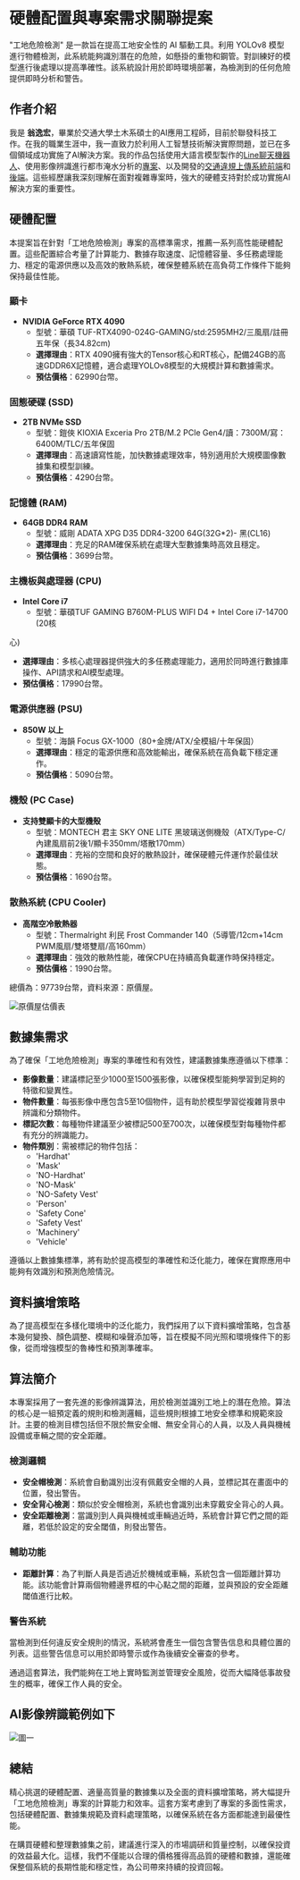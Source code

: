 # 硬體配置與專案需求關聯提案
"工地危險檢測" 是一款旨在提高工地安全性的 AI 驅動工具。利用 YOLOv8 模型進行物體檢測，此系統能夠識別潛在的危險，如懸掛的重物和鋼管。對訓練好的模型進行後處理以提高準確性。該系統設計用於即時環境部署，為檢測到的任何危險提供即時分析和警告。

## 作者介紹
我是 __翁逸宏__，畢業於交通大學土木系碩士的AI應用工程師，目前於聯發科技工作。在我的職業生涯中，我一直致力於利用人工智慧技術解決實際問題，並已在多個領域成功實施了AI解決方案。我的作品包括使用大語言模型製作的[Line聊天機器人](https://github.com/yihong1120/Azure-Line-Chatbot)、使用影像辨識進行都市淹水分析的[專案](https://github.com/yihong1120/CCTV-Inundation-Detection)、以及開發的[交通違規上傳系統前端](https://github.com/yihong1120/traffic_report_front_flutter)和[後端](https://github.com/yihong1120/Traffic-Violation-Report-System)。這些經歷讓我深刻理解在面對複雜專案時，強大的硬體支持對於成功實施AI解決方案的重要性。

## 硬體配置

本提案旨在針對「工地危險檢測」專案的高標準需求，推薦一系列高性能硬體配置。這些配置綜合考量了計算能力、數據存取速度、記憶體容量、多任務處理能力、穩定的電源供應以及高效的散熱系統，確保整體系統在高負荷工作條件下能夠保持最佳性能。

### 顯卡
- **NVIDIA GeForce RTX 4090**
  - 型號：華碩 TUF-RTX4090-024G-GAMING/std:2595MH2/三風扇/註冊五年保（長34.82cm)
  - **選擇理由**：RTX 4090擁有強大的Tensor核心和RT核心，配備24GB的高速GDDR6X記憶體，適合處理YOLOv8模型的大規模計算和數據需求。
  - **預估價格**：62990台幣。

### 固態硬碟 (SSD)
- **2TB NVMe SSD**
  - 型號：鎧俠 KIOXIA Exceria Pro 2TB/M.2 PCle Gen4/讀：7300M/寫：6400M/TLC/五年保固
  - **選擇理由**：高速讀寫性能，加快數據處理效率，特別適用於大規模圖像數據集和模型訓練。
  - **預估價格**：4290台幣。

### 記憶體 (RAM)
- **64GB DDR4 RAM**
  - 型號：威剛 ADATA XPG D35 DDR4-3200 64G(32G*2)- 黑(CL16)
  - **選擇理由**：充足的RAM確保系統在處理大型數據集時高效且穩定。
  - **預估價格**：3699台幣。

### 主機板與處理器 (CPU)
- **Intel Core i7**
  - 型號：華碩TUF GAMING B760M-PLUS WIFI D4 + Intel Core i7-14700 (20核

心)
  - **選擇理由**：多核心處理器提供強大的多任務處理能力，適用於同時進行數據庫操作、API請求和AI模型處理。
  - **預估價格**：17990台幣。

### 電源供應器 (PSU)
- **850W 以上**
  - 型號：海韻 Focus GX-1000（80+金牌/ATX/全模組/十年保固）
  - **選擇理由**：穩定的電源供應和高效能輸出，確保系統在高負載下穩定運作。
  - **預估價格**：5090台幣。

### 機殼 (PC Case)
- **支持雙顯卡的大型機殼**
  - 型號：MONTECH 君主 SKY ONE LITE 黑玻璃送側機殼（ATX/Type-C/內建風扇前2後1/顯卡350mm/塔散170mm）
  - **選擇理由**：充裕的空間和良好的散熱設計，確保硬體元件運作於最佳狀態。
  - **預估價格**：1690台幣。

### 散熱系統 (CPU Cooler)
- **高階空冷散熱器**
  - 型號：Thermalright 利民 Frost Commander 140（5導管/12cm+14cm PWM風扇/雙塔雙扇/高160mm）
  - **選擇理由**：強效的散熱性能，確保CPU在持續高負載運作時保持穩定。
  - **預估價格**：1990台幣。

總價為：97739台幣，資料來源：原價屋。

![原價屋估價表](../assets/images/sinya-1706871806.png)

## 數據集需求
為了確保「工地危險檢測」專案的準確性和有效性，建議數據集應遵循以下標準：

- **影像數量**：建議標記至少1000至1500張影像，以確保模型能夠學習到足夠的特徵和變異性。
- **物件數量**：每張影像中應包含5至10個物件，這有助於模型學習從複雜背景中辨識和分類物件。
- **標記次數**：每種物件建議至少被標記500至700次，以確保模型對每種物件都有充分的辨識能力。
- **物件類別**：需被標記的物件包括：
  - 'Hardhat'
  - 'Mask'
  - 'NO-Hardhat'
  - 'NO-Mask'
  - 'NO-Safety Vest'
  - 'Person'
  - 'Safety Cone'
  - 'Safety Vest'
  - 'Machinery'
  - 'Vehicle'

遵循以上數據集標準，將有助於提高模型的準確性和泛化能力，確保在實際應用中能夠有效識別和預測危險情況。

## 資料擴增策略
為了提高模型在多樣化環境中的泛化能力，我們採用了以下資料擴增策略，包含基本幾何變換、顏色調整、模糊和噪聲添加等，旨在模擬不同光照和環境條件下的影像，從而增強模型的魯棒性和預測準確率。

## 算法簡介

本專案採用了一套先進的影像辨識算法，用於檢測並識別工地上的潛在危險。算法的核心是一組預定義的規則和檢測邏輯，這些規則根據工地安全標準和規範來設計。主要的檢測目標包括但不限於無安全帽、無安全背心的人員，以及人員與機械設備或車輛之間的安全距離。

### 檢測邏輯

- **安全帽檢測**：系統會自動識別出沒有佩戴安全帽的人員，並標記其在畫面中的位置，發出警告。
- **安全背心檢測**：類似於安全帽檢測，系統也會識別出未穿戴安全背心的人員。
- **安全距離檢測**：當識別到人員與機械或車輛過近時，系統會計算它們之間的距離，若低於設定的安全閾值，則發出警告。

### 輔助功能

- **距離計算**：為了判斷人員是否過近於機械或車輛，系統包含一個距離計算功能。該功能會計算兩個物體邊界框的中心點之間的距離，並與預設的安全距離閾值進行比較。

### 警告系統

當檢測到任何違反安全規則的情況，系統將會產生一個包含警告信息和具體位置的列表。這些警告信息可以用於即時警示或作為後續安全審查的參考。

通過這套算法，我們能夠在工地上實時監測並管理安全風險，從而大幅降低事故發生的概率，確保工作人員的安全。

## AI影像辨識範例如下

![圖一](../assets/images/images(6).png)

## 總結
精心挑選的硬體配置、適量高質量的數據集以及全面的資料擴增策略，將大幅提升「工地危險檢測」專案的計算能力和效率。這套方案考慮到了專案的多面性需求，包括硬體配置、數據集規範及資料處理策略，以確保系統在各方面都能達到最優性能。

在購買硬體和整理數據集之前，建議進行深入的市場調研和質量控制，以確保投資的效益最大化。這樣，我們不僅能以合理的價格獲得高品質的硬體和數據，還能確保整個系統的長期性能和穩定性，為公司帶來持續的投資回報。
